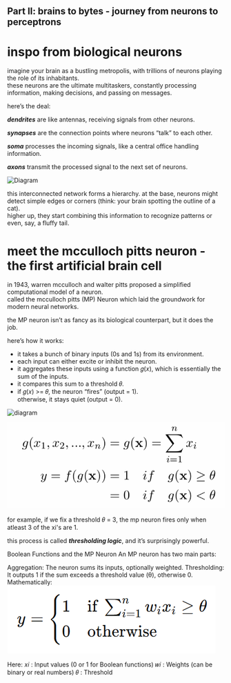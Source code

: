 ## Part II: brains to bytes - journey from neurons to perceptrons

# inspo from biological neurons
imagine your brain as a bustling metropolis, with trillions of neurons playing the role of its inhabitants. <br>
these neurons are the ultimate multitaskers, constantly processing information, making decisions, and passing on messages.

here’s the deal:

***dendrites*** are like antennas, receiving signals from other neurons. 

***synapses*** are the connection points where neurons “talk” to each other. 

***soma*** processes the incoming signals, like a central office handling information. 

***axons*** transmit the processed signal to the next set of neurons.

![Diagram](https://miro.medium.com/v2/resize:fit:1400/1*K1ee1SzB0lxjIIo7CGI7LQ.png)

this interconnected network forms a hierarchy. at the base, neurons might detect simple edges or corners (think: your brain spotting the outline of a cat). <br>
higher up, they start combining this information to recognize patterns or even, say, a fluffy tail.

# meet the mcculloch pitts neuron - the first artificial brain cell
in 1943, warren mcculloch and walter pitts proposed a simplified computational model of a neuron. <br>
called the mcculloch pitts (MP) Neuron which laid the groundwork for modern neural networks.

the MP neuron isn’t as fancy as its biological counterpart, but it does the job. 

here’s how it works:

- it takes a bunch of binary inputs (0s and 1s) from its environment. <br>
- each input can either excite or inhibit the neuron. <br>
- it aggregates these inputs using a function 𝑔(𝑥), which is essentially the sum of the inputs. <br>
- it compares this sum to a threshold 𝜃.<br>
- if 𝑔(𝑥) >= 𝜃, the neuron “fires” (output = 1).<br>
  otherwise, it stays quiet (output = 0).<br>


![diagram](https://miro.medium.com/v2/resize:fit:738/1*fDHlg9iNo0LLK4czQqqO9A.png)

![image](https://raw.githubusercontent.com/abhiruchipb/abhiruchipb.github.io/refs/heads/main/_posts/images/image4.png)

for example, if we fix a threshold 𝜃 = 3, the mp neuron fires only when atleast 3 of the xi's are 1.

this process is called ***thresholding logic***, and it’s surprisingly powerful.

Boolean Functions and the MP Neuron
An MP neuron has two main parts:

Aggregation: The neuron sums its inputs, optionally weighted.
Thresholding: It outputs 1 if the sum exceeds a threshold value (θ), otherwise 0.
Mathematically:
![image](https://raw.githubusercontent.com/abhiruchipb/abhiruchipb.github.io/refs/heads/main/_posts/Screenshot%202024-12-31%20020838.png)

Here:
𝑥𝑖 : Input values (0 or 1 for Boolean functions)
𝑤𝑖 : Weights (can be binary or real numbers)
𝜃 : Threshold
